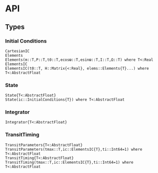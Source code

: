 # API

## Types

### Initial Conditions
```@docs
CartesianIC
Elements
Elements(m::T,P::T,t0::T,ecosϖ::T,esinϖ::T,I::T,Ω::T) where T<:Real
ElementsIC
ElementsIC(t0::T, H::Matrix{<:Real}, elems::Elements{T}...) where T<:AbstractFloat
```

### State
```@docs
State{T<:AbstractFloat}
State(ic::InitialConditions{T}) where T<:AbstractFloat
```

### Integrator
```@docs
Integrator{T<:AbstractFloat}
```

### TransitTiming
```@docs
TransitParameters{T<:AbstractFloat}
TransitParameters(tmax::T,ic::ElementsIC{T},ti::Int64=1) where T<:AbstractFloat
TransitTiming{T<:AbstractFloat}
TransitTiming(tmax::T,ic::ElementsIC{T},ti::Int64=1) where T<:AbstractFloat
```